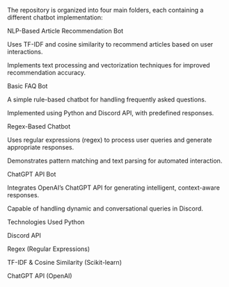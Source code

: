 The repository is organized into four main folders, each containing a different chatbot implementation:

NLP-Based Article Recommendation Bot

Uses TF-IDF and cosine similarity to recommend articles based on user interactions.

Implements text processing and vectorization techniques for improved recommendation accuracy.

Basic FAQ Bot

A simple rule-based chatbot for handling frequently asked questions.

Implemented using Python and Discord API, with predefined responses.

Regex-Based Chatbot

Uses regular expressions (regex) to process user queries and generate appropriate responses.

Demonstrates pattern matching and text parsing for automated interaction.

ChatGPT API Bot

Integrates OpenAI’s ChatGPT API for generating intelligent, context-aware responses.

Capable of handling dynamic and conversational queries in Discord.

Technologies Used
Python

Discord API

Regex (Regular Expressions)

TF-IDF & Cosine Similarity (Scikit-learn)

ChatGPT API (OpenAI)
